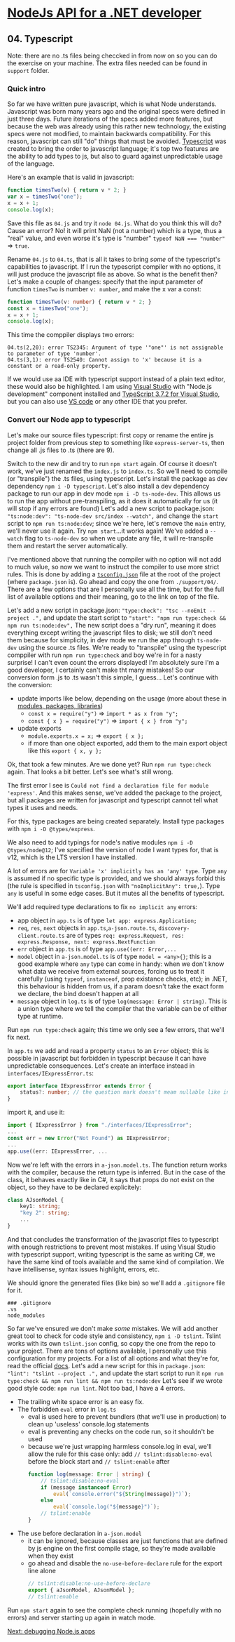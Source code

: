 # [NodeJs API for a .NET developer](../README.md)



## 04. Typescript

Note: there are no .ts files being checcked in from now on so you can do the exercise on your machine. The extra files needed can be found in `support` folder.

### Quick intro
So far we have written pure javascript, which is what Node understands.
Javascript was born many years ago and the original specs were defined in just three days.
Future iterations of the specs added more features, but because the web was already using this rather new technology, the existing specs were not modified, to maintain backwards compatibility.
For this reason, javascript can still "do" things that must be avoided.
[Typescript](https://www.typescriptlang.org/) was created to bring the order to javascript language;
it's top two features are the ability to add types to js, but also to guard against unpredictable usage of the language.

Here's an example that is valid in javascript:
```javascript
function timesTwo(v) { return v * 2; }
var x = timesTwo("one");
x = x + 1;
console.log(x);
```
Save this file as `04.js` and try it `node 04.js`.
What do you think this will do? Cause an error? No! it will print NaN (not a number) which is a type, thus a "real" value, and even worse it's type is "number" `typeof NaN === "number"` => `true`.

Rename `04.js` to `04.ts`, that is all it takes to bring *some* of the typescript's capabilities to javascript.
If I run the typescript compiler with no options, it will just produce the javascript file as above.
So what is the benefit then? Let's make a couple of changes: specify that the input parameter of function `timesTwo` is number `v: number`, and make the x var a const:
```typescript
function timesTwo(v: number) { return v * 2; }
const x = timesTwo("one");
x = x + 1;
console.log(x);
```
This time the comppiler displays two errors:
```shell
04.ts(2,20): error TS2345: Argument of type '"one"' is not assignable to parameter of type 'number'.
04.ts(3,1): error TS2540: Cannot assign to 'x' because it is a constant or a read-only property.
```
If we would use aa IDE with typescript support instead of a plain text editor, these would also be highlighted.
I am using [Visual Studio](https://visualstudio.microsoft.com/downloads/) with "Node.js development" component installed and [TypeScript 3.7.2 for Visual Studio](https://www.typescriptlang.org/index.html#download-links),
but you can also use [VS code](https://code.visualstudio.com/) or any other IDE that you prefer.

### Convert our Node app to typescript
Let's make our source files typescript: first copy or rename the entire js project folder from previous step to something like `express-server-ts`, then change all .js files to .ts (there are 9).

Switch to the new dir and try to run `npm start` again. Of course it doesn't work, we've just renamed the `index.js` to `index.ts`.
So we'll need to compile (or "transpile") the .ts files, using typescript. Let's install the package as dev dependency `npm i -D typescript`.
Let's also install a dev dependency package to run our app in dev mode `npm i -D ts-node-dev`. This allows us to run the app without pre-transpiling, as it does it automatically for us (it will stop if any errors are found)
Let's add a new script to package.json: `"ts:node:dev": "ts-node-dev src/index --watch",` and change the `start` script to `npm run ts:node:dev`; since we're here, let's remove the `main` entry, we'll never use it again.
Try `npm start`...it works again! We've added a `--watch` flag to `ts-node-dev` so when we update any file, it will re-transpile them and restart the server automatically.

I've mentioned above that running the compiler with no option will not add to much value, so now we want to instruct the compiler to use more strict rules.
This is done by adding a [`tsconfig.json`](https://www.typescriptlang.org/docs/handbook/tsconfig-json.html) file at the root of the project (where `package.json` is).
Go ahead and copy the one from `./support/04/`. There are a few options that are I personally use all the time, but for the full list of available options and their meaning, go to the link on top of the file.

Let's add a new script in package.json: `"type:check": "tsc --noEmit --project .",` and update the start script to `"start": "npm run type:check && npm run ts:node:dev",`
The new script does a "dry run", meaning it does everything except writing the javascript files to disk; we still don't need them because for simplicity, in dev mode we run the app through `ts-node-dev` using the source .ts files.
We're ready to "transpile" using the typescript comppiler with run `npm run type:check` and boy we're in for a nasty surprise! I can't even count the errors displayed!
I'm absolutely sure I'm a good developer, I certainly can't make tht many mistakes!
So our conversion form .js to .ts wasn't this simple, I guess...
Let's continue with the conversion:
- update imports like below, depending on the usage (more about these in [modules, packages, libraries](06-modules-packages-libraries.md))
  - `const x = require("y")` => `import * as x from "y";`
  - `const { x } = require("y")` => `import { x } from "y";`
- update exports
  - `module.exports.x = x;` => `export { x };`
  - if more than one object exported, add them to the main export object like this `export { x, y };`

Ok, that took a few minutes. Are we done yet? Run `npm run type:check` again. That looks a bit better. Let's see what's still wrong.

The first error I see is `Could not find a declaration file for module 'express'`. And this makes sense, we've added the package to the project, but all packages are written for javascript and typescript cannot tell what types it uses and needs.

For this, type packages are being created separately. Install type packages with `npm i -D @types/express`.

We also need to add typings for node's native modules `npm i -D @types/node@12`; I've specified the version of node I want types for, that is v12, which is the LTS version I have installed.

A lot of errors are for `Variable 'x' implicitly has an 'any' type`.
Type `any` is assumed if no specific type is provided, and we should always forbid this (the rule is specified in `tsconfig.json` with `"noImplicitAny": true,`).
Type `any` is useful in some edge cases. But it mutes all the benefits of typescript.

We'll add required type declarations to fix `no implicit any` errors:
- app object in `app.ts` is of type `let app: express.Application;`
- `req`, `res`, `next` objects in `app.ts`,`a-json.route.ts`, `discovery-client.route.ts` are of types `req: express.Request, res: express.Response, next: express.NextFunction`
- `err` object in `app.ts` is of type `app.use((err: Error,...`
- `model` object in `a-json.model.ts` is of type `model = <any>{}`; this is a good example where `any` type can come in handy: when we don't know what data we receive from external sources, forcing us to treat it carefully (using `typeof`, `instanceof`, prop existance checks, etc); in .NET, this behaviour is hidden from us, if a param doesn't take the exact form we declare, the bind doesn't happen at all
- `message` object in `log.ts` is of type `log(message: Error | string)`. This is a union type where we tell the compiler that the variable can be of either type at runtime.

Run `npm run type:check` again; this time we only see a few errors, that we'll fix next.

In `app.ts` we add and read a property `status` to an `Error` object;
this is possible in javascript but forbidden in typescript because it can have unpredictable consequences.
Let's create an interface instead in `interfaces/IExpressError.ts`:
```typescript
export interface IExpressError extends Error {
	status?: number; // the question mark doesn't meam nullable like in .NET, it means it can be missing (not present at all)
}
```
import it, and use it:
```typescript
import { IExpressError } from "./interfaces/IExpressError";
...
const err = new Error("Not Found") as IExpressError;
...
app.use((err: IExpressError, ...
```

Now we're left with the errors in `a-json.model.ts`.
The function return works with the compiler, because the return type is inferred.
But in the case of the class, it behaves exactly like in C#, it says that props do not exist on the object, so they have to be declared explicitely:
```typescript
class AJsonModel {
	key1: string;
	"key 2": string;
	...
}
```

And that concludes the transformation of the javascript files to typescript with enough restrictions to prevent most mistakes.
If using Visual Studio with typescript support, writing typescript is the same as writing C#, we have the same kind of tools available and the same kind of compilation. We have intellisense, syntax issues highlight, errors, etc.

We should ignore the generated files (like bin) so we'll add a `.gitignore` file for it.
```git
### .gitignore
.vs
node_modules
```

So far we've ensured we don't make *some* mistakes. We will add another great tool to check for code style and consistency, `npm i -D tslint`.
Tslint works with its own `tslint.json` config, so copy the one from the repo to your project. There are tons of options available, I personally use this configuration for my projects.
For a list of all options and what they're for, read the official [docs](https://palantir.github.io/tslint/rules/).
Let's add a new script for this in `package.json`: `"lint": "tslint --project .",` and update the start script to run it `npm run type:check && npm run lint && npm run ts:node:dev`
Let's see if we wrote good style code: `npm run lint`.
Not too bad, I have a 4 errors.
- The trailing white space error is an easy fix.
- The forbidden `eval` error in `log.ts`
  - eval is used here to prevent bundlers (that we'll use in production) to clean up 'useless' console.log statements
  - eval is preventing any checks on the code run, so it shouldn't be used
  - because we're just wrapping harmless console.log in eval, we'll allow the rule for this case only: add `// tslint:disable:no-eval` before the block start and `// tslint:enable` after
	```typescript
	function log(message: Error | string) {
		// tslint:disable:no-eval
		if (message instanceof Error)
			eval(`console.error("${String(message)}")`);
		else
			eval(`console.log("${message}")`);
		// tslint:enable
	}
	```
- The use before declaration in `a-json.model`
  - it can be ignored, because classes are just functions that are defined by js engine on the first compile stage, so they're made available when they exist
  - go ahead and disable the `no-use-before-declare` rule for the export line alone
	```typescript
	// tslint:disable:no-use-before-declare
	export { aJsonModel, AJsonModel };
	// tslint:enable
	```

Run `npm start` again to see the complete check running (hopefully with no errors) and server starting up again in watch mode.



[Next: debugging Node.js apps](05-debugging.md)
